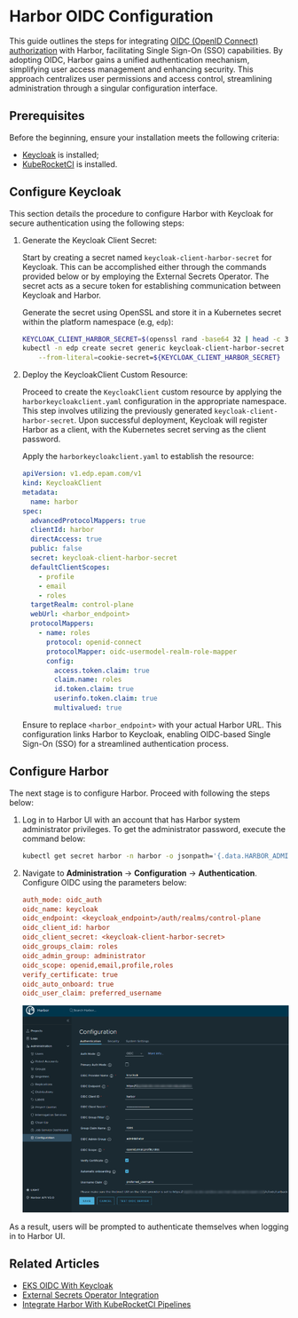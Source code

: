 # Harbor OIDC Configuration

<head>
  <link rel="canonical" href="https://docs.kuberocketci.io/docs/operator-guide/artifacts-management/harbor-oidc/" />
</head>

This guide outlines the steps for integrating [OIDC (OpenID Connect) authorization](https://openid.net/connect/) with Harbor, facilitating Single Sign-On (SSO) capabilities. By adopting OIDC, Harbor gains a unified authentication mechanism, simplifying user access management and enhancing security. This approach centralizes user permissions and access control, streamlining administration through a singular configuration interface.

## Prerequisites

Before the beginning, ensure your installation meets the following criteria:

* [Keycloak](../auth/keycloak.md) is installed;
* [KubeRocketCI](../install-kuberocketci.md) is installed.

## Configure Keycloak

This section details the procedure to configure Harbor with Keycloak for secure authentication using the following steps:

1. Generate the Keycloak Client Secret:

    Start by creating a secret named `keycloak-client-harbor-secret` for Keycloak. This can be accomplished either through the commands provided below or by employing the External Secrets Operator. The secret acts as a secure token for establishing communication between Keycloak and Harbor.

    Generate the secret using OpenSSL and store it in a Kubernetes secret within the platform namespace (e.g, `edp`):

    ```bash
    KEYCLOAK_CLIENT_HARBOR_SECRET=$(openssl rand -base64 32 | head -c 32)
    kubectl -n edp create secret generic keycloak-client-harbor-secret \
        --from-literal=cookie-secret=${KEYCLOAK_CLIENT_HARBOR_SECRET}
    ```

2. Deploy the KeycloakClient Custom Resource:

    Proceed to create the `KeycloakClient` custom resource by applying the `harborkeycloakclient.yaml` configuration in the appropriate namespace. This step involves utilizing the previously generated `keycloak-client-harbor-secret`. Upon successful deployment, Keycloak will register Harbor as a client, with the Kubernetes secret serving as the client password.

    Apply the `harborkeycloakclient.yaml` to establish the resource:

    ```yaml
    apiVersion: v1.edp.epam.com/v1
    kind: KeycloakClient
    metadata:
      name: harbor
    spec:
      advancedProtocolMappers: true
      clientId: harbor
      directAccess: true
      public: false
      secret: keycloak-client-harbor-secret
      defaultClientScopes:
        - profile
        - email
        - roles
      targetRealm: control-plane
      webUrl: <harbor_endpoint>
      protocolMappers:
        - name: roles
          protocol: openid-connect
          protocolMapper: oidc-usermodel-realm-role-mapper
          config:
            access.token.claim: true
            claim.name: roles
            id.token.claim: true
            userinfo.token.claim: true
            multivalued: true
    ```

    Ensure to replace `<harbor_endpoint>` with your actual Harbor URL. This configuration links Harbor to Keycloak, enabling OIDC-based Single Sign-On (SSO) for a streamlined authentication process.

## Configure Harbor

The next stage is to configure Harbor. Proceed with following the steps below:

1. Log in to Harbor UI with an account that has Harbor system administrator privileges. To get the administrator password, execute the command below:

    ```bash
    kubectl get secret harbor -n harbor -o jsonpath='{.data.HARBOR_ADMIN_PASSWORD}' | base64 --decode
    ```

2. Navigate to **Administration** -> **Configuration** -> **Authentication**. Configure OIDC using the parameters below:

    ```ini
    auth_mode: oidc_auth
    oidc_name: keycloak
    oidc_endpoint: <keycloak_endpoint>/auth/realms/control-plane
    oidc_client_id: harbor
    oidc_client_secret: <keycloak-client-harbor-secret>
    oidc_groups_claim: roles
    oidc_admin_group: administrator
    oidc_scope: openid,email,profile,roles
    verify_certificate: true
    oidc_auto_onboard: true
    oidc_user_claim: preferred_username
    ```

    ![Harbor Authentication Configuration](../../assets/operator-guide/oidc-harbor-cfg-ui.png "Harbor Authentication Configuration")

As a result, users will be prompted to authenticate themselves when logging in to Harbor UI.

## Related Articles

* [EKS OIDC With Keycloak](../auth/configure-keycloak-oidc-eks.md)
* [External Secrets Operator Integration](../secrets-management/external-secrets-operator-integration.md)
* [Integrate Harbor With KubeRocketCI Pipelines](harbor-integration.md)
